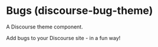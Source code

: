 # Bugs (discourse-bug-theme)

A Discourse theme component.

Add bugs to your Discourse site - in a fun way!
